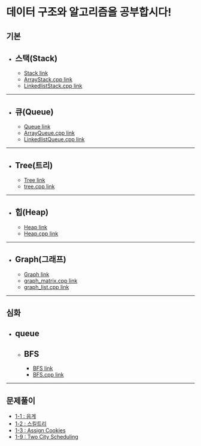 데이터 구조와 알고리즘을 공부합시다!
========================

기본
----------

* 스택(Stack)
    -------------
    * [Stack link](스택(Stack))
    * [ArrayStack.cpp link](스택(Stack)/ArrayStack.cpp)
    * [LinkedlistStack.cpp link](스택(Stack)/LinkedlistStack.cpp)

--------------------------------------------------

* 큐(Queue)
    -------------
    * [Queue link](큐(Queue))
    * [ArrayQueue.cpp link](큐(Queue)/ArrayQueue.cpp)
    * [LinkedlistQueue.cpp link](큐(Queue)/LinkedlistQueue.cpp)

--------------------------------------------------

* Tree(트리)
    -------------
    * [Tree link](Tree(트리))
    * [tree.cpp link](Tree(트리)/tree.cpp)

--------------------------------------------------

* 힙(Heap)
    -------------
    * [Heap link](힙(Heap))
    * [Heap.cpp link](힙(Heap)/Heap.cpp)

--------------------------------------------------

* Graph(그래프)
    -------------
    * [Graph link](Graph(그래프))
    * [graph_matrix.cpp link](Graph(그래프)/graph_matrix.cpp)
    * [graph_list.cpp link](Graph(그래프)/graph_list.cpp)

--------------------------------------------------

심화
-------------

* queue
    --------------
    * BFS
        -------------
        * [BFS link](BFS)
        * [BFS.cpp link](BFS/BFS.cpp)

--------------------------------------------------


문제풀이
-------------
* [1-1 : 음계](문제풀이/1-1(음계))
* [1-2 : 스킬트리](문제풀이/1-2(스킬트리))
* [1-3 : Assign Cookies](문제풀이/1-3(AssignCookies))
* [1-9 : Two City Scheduling](문제풀이/1-9(TwoCityScheduling))